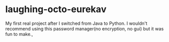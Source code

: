 # laughing-octo-eurekav
My first real project after I switched from Java to Python. I wouldn't recommend using this password manager(no encryption, no gui) but it was fun to make., 
